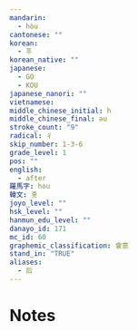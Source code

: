 ```yaml
---
mandarin:
  - hòu
cantonese: ""
korean:
  - 후
korean_native: ""
japanese:
  - GO
  - KOU
japanese_nanori: ""
vietnamese:
middle_chinese_initial: h
middle_chinese_final: əu
stroke_count: "9"
radical: 彳
skip_number: 1-3-6
grade_level: 1
pos: ""
english:
  - after
羅馬字: hou
韓文: 홋
joyo_level: ""
hsk_level: ""
hanmun_edu_level: ""
danayo_id: 171
mc_id: 60
graphemic_classification: 會意
stand_in: "TRUE"
aliases:
  - 后
---
```


# Notes

